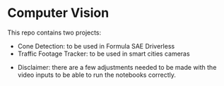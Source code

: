 # Computer Vision

This repo contains two projects:

- Cone Detection: to be used in Formula SAE Driverless
- Traffic Footage Tracker: to be used in smart cities cameras

* Disclaimer: there are a few adjustments needed to be made with the video inputs to be able to run the notebooks correctly.
